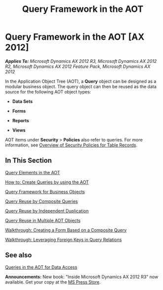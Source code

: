 ﻿---
title: Query Framework in the AOT
TOCTitle: Query Framework in the AOT
ms:assetid: 2cf27f9d-8a8b-46d5-876e-d6b10ec93161
ms:mtpsurl: https://msdn.microsoft.com/en-us/library/Cc586122(v=AX.60)
ms:contentKeyID: 35241858
ms.date: 05/18/2015
mtps_version: v=AX.60
---

# Query Framework in the AOT [AX 2012]


_**Applies To:** Microsoft Dynamics AX 2012 R3, Microsoft Dynamics AX 2012 R2, Microsoft Dynamics AX 2012 Feature Pack, Microsoft Dynamics AX 2012_

In the Application Object Tree (AOT), a **Query** object can be designed as a modular business object. The query object can then be reused as the data source for the following AOT object types:

  - **Data Sets**

  - **Forms**

  - **Reports**

  - **Views**

AOT items under **Security** \> **Policies** also refer to queries. For more information, see [Overview of Security Policies for Table Records](overview-of-security-policies-for-table-records.md).

## In This Section

[Query Elements in the AOT](query-elements-in-the-aot.md)

[How to: Create Queries by using the AOT](how-to-create-queries-by-using-the-aot.md)

[Query Framework for Business Objects](query-framework-for-business-objects.md)

[Query Reuse by Composite Queries](query-reuse-by-composite-queries.md)

[Query Reuse by Independent Duplication](query-reuse-by-independent-duplication.md)

[Query Reuse in Multiple AOT Objects](query-reuse-in-multiple-aot-objects.md)

[Walkthrough: Creating a Form Based on a Composite Query](walkthrough-creating-a-form-based-on-a-composite-query.md)

[Walkthrough: Leveraging Foreign Keys in Query Relations](walkthrough-leveraging-foreign-keys-in-query-relations.md)

## See also

[Queries in the AOT for Data Access](queries-in-the-aot-for-data-access.md)

  
**Announcements:** New book: "Inside Microsoft Dynamics AX 2012 R3" now available. Get your copy at the [MS Press Store](https://www.microsoftpressstore.com/store/inside-microsoft-dynamics-ax-2012-r3-9780735685109).

